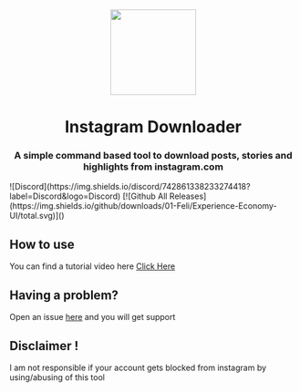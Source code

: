 <p align="center">
  <img height="150" style="margin-top:15px" src="https://i.imgur.com/lwbyQ1D.png" />
</p>
<h1 align="center">Instagram Downloader</h1>
<h3 align="center">A simple command based tool to download posts, stories and highlights from instagram.com</h3>
![Discord](https://img.shields.io/discord/742861338233274418?label=Discord&logo=Discord) [![Github All Releases](https://img.shields.io/github/downloads/01-Feli/Experience-Economy-UI/total.svg)]()

## How to use
You can find a tutorial video here [Click Here](https://youtu.be/lEVK3g5pPqY)

## Having a problem?
Open an issue [here](https://github.com/01-Feli/InstagramDownloader/issues/new) and you will get support

## Disclaimer !
I am not responsible if your account gets blocked from instagram by using/abusing of this tool
